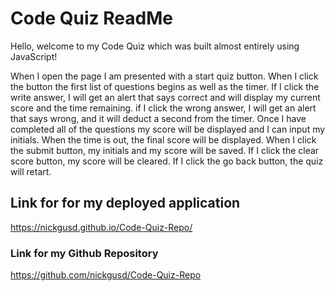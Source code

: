 # Code Quiz ReadMe

Hello, welcome to my Code Quiz which was built almost entirely using JavaScript!

When I open the page I am presented with a start quiz button.
When I click the button the first list of questions begins as well as the timer.
If I click the write answer, I will get an alert that says correct and will display my current score and the time remaining.
if I click the wrong answer, I will get an alert that says wrong, and it will deduct a second from the timer.
Once I have completed all of the questions my score will be displayed and I can input my initials.
When the time is out, the final score will be displayed.
When I click the submit button, my initials and my score will be saved.
If I click the clear score button, my score will be cleared.
If I click the go back button, the quiz will retart.

## Link for for my deployed application
https://nickgusd.github.io/Code-Quiz-Repo/

### Link for my Github Repository
https://github.com/nickgusd/Code-Quiz-Repo
